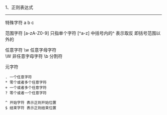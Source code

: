1、正则表达式

------

特殊字符
	a b c 

范围字符
	[a-zA-Z0-9] 只指单个字符 [^a-z] 中括号内的^ 表示取反 即括号范围以外的

任意字符
	\w 任意字母字符	 
	\W 非任意字母字符
	\b 分割符

元字符
	
	. 一个任意字符
	* 零个或者多个任意字符
	+ 一个或者多个任意字符
	? 零个或者一个任意字符
	
	^ 开始字符 表示正则开始位置
	$ 结束字符 表示正则结束位置


	
